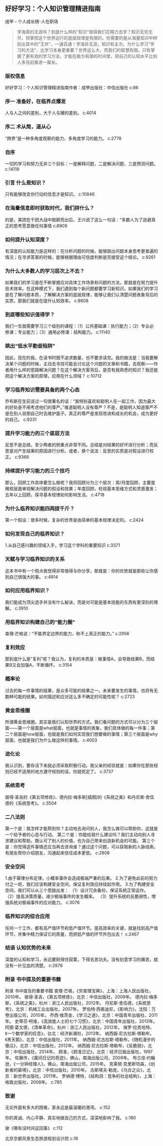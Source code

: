 ## 好好学习：个人知识管理精进指南

成甲  -  个人成长榜-人在职场

> 学海真的无涯吗？到底什么样的“知识”值得我们花精力去学？知识无穷无尽，但掌控这个世界运行的底层规律是有限的。你需要的是从海量知识中辨别出其中的“王炸”，一通百通！学海非无涯，知识有主次。为什么学习“学习的方法”，比学习本身更重要？世界这么大，而我们的智慧有限。只有掌握了更有效的学习方法，才能在极为有限的时间里，把自己的认知水平比别人多往前推进一厘米。

### 版权信息

好好学习：个人知识管理精进指南作者：成甲出版社：中信出版社 c:86

### 序一 准备好，在临界点爆发

人与人之间的差别，大于人与猪的差别。 c:4014

### 序二 术从简，道从心

“跨界”是一种多角度观察的能力，多角度学习的能力。 c:2778

### 自序

一切的学习和努力无非三个目标：一是解释问题，二是解决问题，三是预测问题。 c:14119

### 引言 什么是知识？

只有能够改变你行动的信息才是知识。 c:10846

### 在海量信息即时获取时代，我们拼什么？

的是，美团在千团大战中脱颖而出后，王兴说了这么一句话：“多数人为了逃避真正的思考愿意做任何事情 c:8909

### 如何提升认知深度？

有深度的认知能力是这样的：在分析问题的时候，能够跳出问题本身思考更普遍的情况；在寻求答案的时候，能够根据理由可信度判断是否接受这个结论。 c:9261

### 为什么大多数人的学习层次上不去？

如果我们的学习是在不断掌握应对具体工作场景和问题的方法，那就是在努力提升技术效率。在这种模式下，我们遇到每个新问题都要学习新知识。如果我们的学习是在了解问题本质，了解解决方案的底层规律，能够让我们认清楚问题表象背后的实质，那我们就是在提升认知效率。 c:8608

### 到底哪些知识值得学？

我们一生就需要学习三个级别的课程：（1）公共基础课：执行能力；（2）专业必修课：专业能力；（3）通用必修课：结构能力。 c:11140

### 跳出“低水平勤奋陷阱”

因此，现在的我，在读书时既不追求数量，也不要求读完。我的做法是：当我要解决某个问题的时候，主动去寻找可能会讨论这个问题的文章和书籍，去观察——作者用什么样的思路解决问题？在这个解决方案背后，是否有我熟悉的知识？我还能把这个解决方案的原理，应用在什么领域？ c:10712

### 学习临界知识需要具备的两个心态

乔布斯在生前说过一句很著名的话：“我特别喜欢和聪明人在一起工作，因为最大的好处是不用考虑他们的尊严。”难道聪明人没有尊严？不是，是聪明人知道尊严不是在别人驳倒自己时去维护面子。真正的尊严是发现改进和成长的机会，成为更好的自己。 c:9231

### 提升学习能力的三个底层方法

反思不是总结，至少两者的侧重点非常不同。总结是对结果的好坏进行分析；而反思是对产生结果的原因进行分析。或者，换个说法：反思的实质是对假设进行校正。 c:9366

### 持续提升学习能力的三个技巧

那么，回顾工作具体要怎么做呢？我将回顾分为三个层次：周/月度回顾，主要是微观层面审视解决问题的假设和效果；年度回顾，检视基本思维方式和灵感激发；五年以上回顾，探寻基本规律如何影响生活。 c:4718

### 为什么临界知识能四两拨千斤？

第一个假设：很多时候，复杂的世界是由简单的基本规律决定的。 c:2424

### 如何发现自己的临界知识？

1.从自己感兴趣的领域入手，学习这个学科的重要知识 c:3371

### 天赋与学习临界知识的关系

这本书中有一个观点我觉得非常值得与你分享，那就是：你的优势就是那些让你感到自己很强大的事。 c:4914

### 如何应用临界知识？

我们能成为顶尖选手并没有什么秘诀，而是对可能是基本技能的东西有更深刻的理解。
 c:3910

### 用临界知识构建自己的“能力圈”

查理·芒格说：“不能界定边界的能力，称不上真正的能力。”
 c:2956

### 复利效应

那到底什么是“复利”呢？我认为，复利的本质是：做事情A，会导致结果B，而结果B又会加强A，不断循环。 c:3154

### 概率论

过去的每一件事情的结果，是众多可能的结果之一。未来要发生的事情，也将有无数种可能的结果。如何描述和应对这么多不确定的可能性呢？ c:2723

### 黄金思维圈

所谓黄金思维圈，其实是我们认知世界的方式。我们看问题的方式可以分为三个层面——第一个层面是what层面，也就是事情的表象，我们具体做的每一件事；第二个层面是how层面，也就是我们如何实现我们想要做的事情；第三个层面是why层面，也就是我们为什么做这样的事情。 c:4003

### 进化论

我认识到，要存活下来就必须采取积极行动。我父亲的经验就是：如果你在那些规则已经不适用的地方遵守规则的话，你就死定了。 c:3737

### 系统思考

彼得·圣吉的《第五项修炼》、德内拉·梅多斯[插图]的《系统之美》和丹尼斯·舍伍德的《系统思考》。 c:3504

### 二八法则

第一个是：我怎样才能帮到你？主动地去询问别人，我怎么做可以帮助你，这就是一个给予者的心态与行动。
第二个是：你能给我什么建议吗？我们主动向别人寻求建议和帮助，既认可了别人的价值，也为自己带来创造新机会的可能。
第三个是：你觉得这件事情还应当再去咨询谁？通过这个问题，可以获取新的人脉线索。有朋友帮你介绍朋友，沟通起来信任成本更低。 c:2808

### 安全空间

1.由于幂律分布定律，小概率事件会造成极端严重的后果。
2.为了避免此前的努力付之一炬，我们应该构建安全空间，保证复利效应持续起作用。
3.为了构建安全空间，我们可以从三个思路出发：
（1）设计冗余备份，保证系统正常运作。
（2）提高决策质量，减少极端事件的发生概率。
（3）提升系统的反脆弱性，增强系统对极端事件的应对能力。 c:3076

### 临界知识的综合应用

任何一个工作，都有高产值环节和低产值环节。提高效率的关键，就是找到高产值环节，并集中精力保证它的质量，而把低产值的环节外包出去！
 c:2467

### 结语 认知优势的未来

深度的认知和学习，永远要耐得住寂寞，下得去苦功夫。没有刻意学习的痛苦，就没有一针见血的清楚。 c:2878

### 附录 书中提及的重要书籍

附录 书中提及的重要书籍
查理·芒格，《穷查理宝典》，上海：上海人民出版社，2010年。
彼得·圣吉，《第五项修炼》，北京：中信出版社，2009年。
德内拉·梅多斯，《系统之美》，杭州：浙江人民出版社，2012年。
丹尼斯·舍伍德，《系统思考》，北京：机械工业出版社，2007年。
罗伯特·西奥迪尼，《影响力》，沈阳：万卷出版公司，2010年。
乔西·维茨金，《学习之道》，北京：中国青年出版社，2011年。
史蒂芬·柯维，《高效能人士的七个习惯》，北京：中国青年出版社，2013年。
阿图·葛文德，《清单革命》，杭州：浙江人民出版社，2012年。
保罗·拉克哈特，《一个数学家的叹息》，台北：经济新潮社，2013年。
纳西姆·尼古拉斯·塔勒布，《黑天鹅》，北京：中信出版社，2011年。
纳西姆·尼古拉斯·塔勒布，《随机漫步的傻瓜》，北京：中信出版社，2012年。
纳西姆·尼古拉斯·塔勒布，《反脆弱》，北京：中信出版社，2014年。
顾准，《顾准日记》，北京：经济日报出版社，1997年。
佐藤传，《晨间日记的奇迹》，佛山，南海出版公司，2009年。
布兰佳·约翰逊，《一分钟经理人》，佛山，南海出版公司，2015年。
克莱顿·克里斯坦森，《创新者的窘境》，北京：中信出版社，2010年。
古斯塔夫·勒庞，《乌合之众》，北京：新世界出版社，2011年。
罗纳德·博特，《结构洞：竞争的社会结构》，上海：格致出版社，2008年。 c:785

### 致谢

无论外面有多大的困难，家永远是最温暖的港湾。 c:152

你的真诚、内心平静、真实地做自己的方式，深深地影响了我。 c:180

谢《哪有没时间这回事》 c:112

北京京都风景生态旅游规划设计院 c:18
